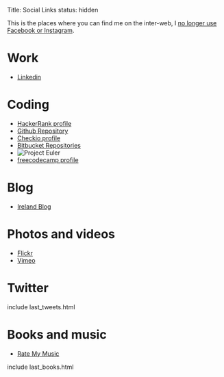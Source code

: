 Title: Social Links
status: hidden

This is the places where you can find me on the inter-web, I [no longer use Facebook or Instagram](https://kindredspiritus.blogspot.com/2018/06/on-abandoning-facebook.html).

# Work
  - [Linkedin](http://www.linkedin.com/in/christopheguerrier)

# Coding
  - [HackerRank profile](https://www.hackerrank.com/guerrier_christ1)
  - [Github Repository](https://github.com/tofguerrier)
  - [Checkio profile](http://www.checkio.org/user/tofguerrier/)
  - [Bitbucket Repositories](https://bitbucket.org/tofguerrier/)
  - ![Project Euler](https://projecteuler.net/profile/tofdublin.png)
  - [freecodecamp profile](https://www.freecodecamp.org/tofguerrier)

# Blog
  - [Ireland Blog](http://kindredspiritus.blogspot.ie)

# Photos and videos
  - [Flickr](http://www.flickr.com/photos/tof2006/)
  - [Vimeo](http://vimeo.com/user2558596)

# Twitter

include last_tweets.html

# Books and music
  - [Rate My Music](https://rateyourmusic.com/list/tofdubl1/my-top-25-movies/)

include last_books.html
